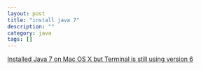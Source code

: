 ```yaml
---
layout: post
title: "install java 7"
description: ""
category: java
tags: []
---
```


[Installed Java 7 on Mac OS X but Terminal is still using version 6](http://stackoverflow.com/questions/12757558/installed-java-7-on-mac-os-x-but-terminal-is-still-using-version-6)